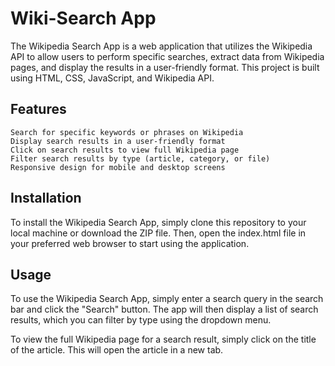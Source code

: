 # Wiki-Search App

The Wikipedia Search App is a web application that utilizes the Wikipedia API to allow users to perform specific searches, extract data from Wikipedia pages, and display the results in a user-friendly format. This project is built using HTML, CSS, JavaScript, and Wikipedia API.

## Features

    Search for specific keywords or phrases on Wikipedia
    Display search results in a user-friendly format
    Click on search results to view full Wikipedia page
    Filter search results by type (article, category, or file)
    Responsive design for mobile and desktop screens

## Installation

To install the Wikipedia Search App, simply clone this repository to your local machine or download the ZIP file. Then, open the index.html file in your preferred web browser to start using the application.

## Usage

To use the Wikipedia Search App, simply enter a search query in the search bar and click the "Search" button. The app will then display a list of search results, which you can filter by type using the dropdown menu.

To view the full Wikipedia page for a search result, simply click on the title of the article. This will open the article in a new tab.

